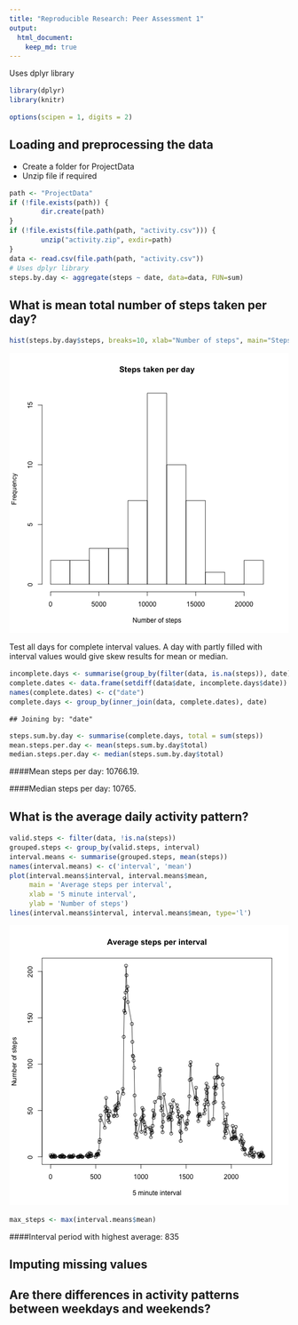 ```yaml
---
title: "Reproducible Research: Peer Assessment 1"
output: 
  html_document:
    keep_md: true
---
```


Uses dplyr library


```r
library(dplyr)
library(knitr)
```


```r
options(scipen = 1, digits = 2)
```

## Loading and preprocessing the data
- Create a folder for ProjectData
- Unzip file if required

```r
path <- "ProjectData"
if (!file.exists(path)) {
        dir.create(path)
}
if (!file.exists(file.path(path, "activity.csv"))) {
        unzip("activity.zip", exdir=path)
}
data <- read.csv(file.path(path, "activity.csv"))
# Uses dplyr library
steps.by.day <- aggregate(steps ~ date, data=data, FUN=sum)
```

## What is mean total number of steps taken per day?

```r
hist(steps.by.day$steps, breaks=10, xlab="Number of steps", main="Steps taken per day")
```

![plot of chunk histogram](figure/histogram-1.png) 
 
Test all days for complete interval values. A day with partly filled 
with interval values would give skew results for mean or median.

```r
incomplete.days <- summarise(group_by(filter(data, is.na(steps)), date), count = n())
complete.dates <- data.frame(setdiff(data$date, incomplete.days$date))
names(complete.dates) <- c("date")
complete.days <- group_by(inner_join(data, complete.dates), date)
```

```
## Joining by: "date"
```

```r
steps.sum.by.day <- summarise(complete.days, total = sum(steps))
mean.steps.per.day <- mean(steps.sum.by.day$total)
median.steps.per.day <- median(steps.sum.by.day$total)
```

####Mean steps per day: 10766.19.

####Median steps per day: 10765.


## What is the average daily activity pattern?

```r
valid.steps <- filter(data, !is.na(steps))
grouped.steps <- group_by(valid.steps, interval)
interval.means <- summarise(grouped.steps, mean(steps))
names(interval.means) <- c('interval', 'mean')
plot(interval.means$interval, interval.means$mean, 
     main = 'Average steps per interval',
     xlab = '5 minute interval', 
     ylab = 'Number of steps')
lines(interval.means$interval, interval.means$mean, type='l')
```

![plot of chunk plot_for_steps](figure/plot_for_steps-1.png) 

```r
max_steps <- max(interval.means$mean)
```

####Interval period with highest average: 835

## Imputing missing values



## Are there differences in activity patterns between weekdays and weekends?
